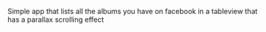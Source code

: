 Simple app that lists all the albums you have on facebook in a tableview that has a parallax scrolling effect
